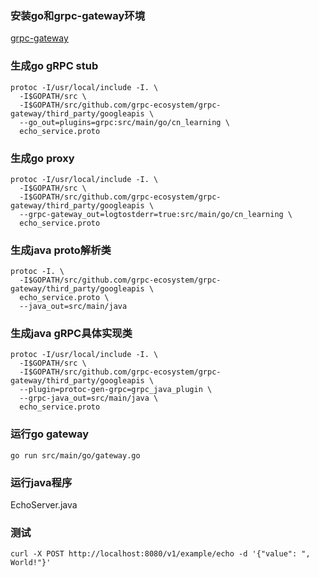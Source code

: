### 安装go和grpc-gateway环境
[grpc-gateway](https://github.com/grpc-ecosystem/grpc-gateway#installation)

### 生成go gRPC stub
```
protoc -I/usr/local/include -I. \
  -I$GOPATH/src \
  -I$GOPATH/src/github.com/grpc-ecosystem/grpc-gateway/third_party/googleapis \
  --go_out=plugins=grpc:src/main/go/cn_learning \
  echo_service.proto
```

### 生成go proxy
```
protoc -I/usr/local/include -I. \
  -I$GOPATH/src \
  -I$GOPATH/src/github.com/grpc-ecosystem/grpc-gateway/third_party/googleapis \
  --grpc-gateway_out=logtostderr=true:src/main/go/cn_learning \
  echo_service.proto
```

### 生成java proto解析类
```
protoc -I. \
  -I$GOPATH/src/github.com/grpc-ecosystem/grpc-gateway/third_party/googleapis \
  echo_service.proto \
  --java_out=src/main/java 
```

### 生成java gRPC具体实现类
```
protoc -I/usr/local/include -I. \
  -I$GOPATH/src \
  -I$GOPATH/src/github.com/grpc-ecosystem/grpc-gateway/third_party/googleapis \
  --plugin=protoc-gen-grpc=grpc_java_plugin \
  --grpc-java_out=src/main/java \
  echo_service.proto
```

### 运行go gateway
```
go run src/main/go/gateway.go
```

### 运行java程序
EchoServer.java

### 测试
```
curl -X POST http://localhost:8080/v1/example/echo -d '{"value": ", World!"}'
```
